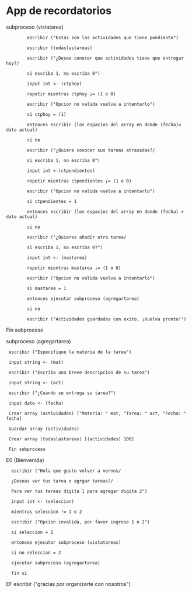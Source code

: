 # App de recordatorios



subproceso (vistatarea)

            escribir ("Estas son las actividades que tiene pendiente")
      
            escribir (todaslastareas)

            escribir ("¿Desea conocer que actividades tiene que entregar hoy?/

            si escriba 1, no escriba 0")

            input int <- (ctphoy)

            repetir mientras ctphoy ¡= (1 o 0)

            escribir ("Opcion no valida vuelva a intentarlo")

            si ctphoy = (1)

            entonces escribir (los espacios del array en donde (fecha)= date actual)

            si no

            escribir ("¿Quiere conocer sus tareas atrasadas?/
            
            si escriba 1, no escriba 0")

            input int <-(ctpendientes)

            repetir mientras ctpendientes ¡= (1 o 0)

            escribir ("Opcion no valida vuelva a intentarlo")

            si ctpendientes = 1

            entonces escribir (los espacios del array en donde (fecha) > date actual)

            si no

            escribir ("¿Quieres añadir otra tarea/

            si escriba 1, no escriba 0?")

            input int <- (mastarea)

            repetir mientras mastarea ¡= (1 o 0)

            escribir ("Opcion no valida vuelva a intentarlo")

            si mastarea = 1

            entonces ejecutar subproceso (agregartarea)

            si no

            escribir ("Actividades guardadas con exito, ¡Vuelva pronto!")

Fin subproceso



subproceso (agregartarea)

     escribir ("Especifique la materia de la tarea")

     input string <- (mat)

     escribir ("Escriba una breve descripcion de su tarea")

     input string <- (act)

     escribir ("¿Cuando se entrega su tarea?")

     input date <- (fecha)

     Crear array (actividades) ["Materia: " mat, "Tarea: " act, "Fecha: " fecha]

     Guardar array (actividades)

     Crear array (todaslastareas) [(actividades) 100]

     Fin subproceso



E0 (Bienvenida)

      escribir ("Hola que gusto volver a vernos/

      ¿Deseas ver tus tarea o agrgar tareas?/

      Para ver tus tareas digita 1 para agregar digita 2")

      input int <- (seleccion)

      mientras seleccion != 1 o 2

      escribir ("Opcion invalida, por favor ingrese 1 o 2")

      si seleccion = 1

      entonces ejecutar subproceso (vistatareas)

      si no seleccion = 2

      ejecutar subproceso (agregartarea)

      fin si
      

EF escribir ("gracias por organizarte con nosotros")
